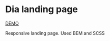 # Dia landing page

<a href="https://romamykhalchuk.github.io/layout_dia/">DEMO</a>

Responsive landing page. Used BEM and SCSS

